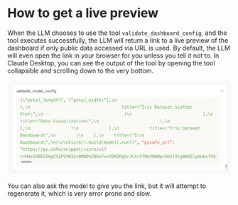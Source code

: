 # How to get a live preview

When the LLM chooses to use the tool `validate_dashboard_config`, and the tool executes successfully, the LLM will return a link to a live preview of the dashboard if only public data accessed via URL is used. By default, the LLM will even open the link in your browser for you unless you tell it not to. In Claude Desktop, you can see the output of the tool by opening the tool collapsible and scrolling down to the very bottom.

![validate_model_config](../../assets/images/claude_validate.png)

You can also ask the model to give you the link, but it will attempt to regenerate it, which is very error prone and slow.
